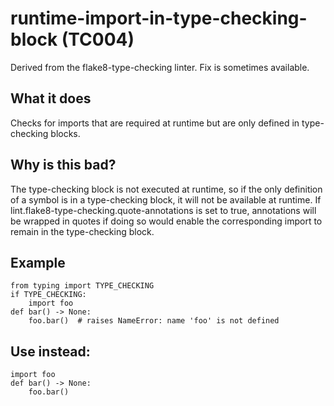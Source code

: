 # runtime-import-in-type-checking-block (TC004)
Derived from the flake8-type-checking linter.
Fix is sometimes available.
## What it does
Checks for imports that are required at runtime but are only defined in
type-checking blocks.
## Why is this bad?
The type-checking block is not executed at runtime, so if the only definition
of a symbol is in a type-checking block, it will not be available at runtime.
If lint.flake8-type-checking.quote-annotations is set to true,
annotations will be wrapped in quotes if doing so would enable the
corresponding import to remain in the type-checking block.
## Example
```
from typing import TYPE_CHECKING
if TYPE_CHECKING:
    import foo
def bar() -> None:
    foo.bar()  # raises NameError: name 'foo' is not defined
```
## Use instead:
```
import foo
def bar() -> None:
    foo.bar()
```